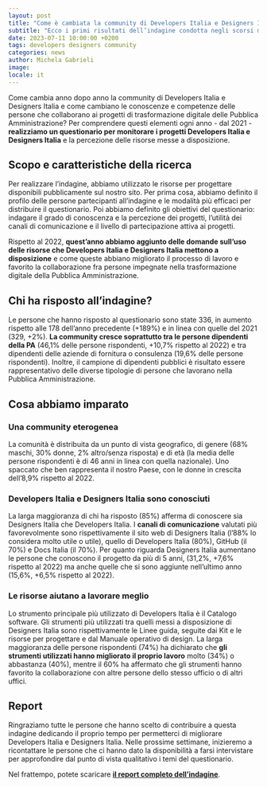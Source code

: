 ```yaml
---
layout: post
title: "Come è cambiata la community di Developers Italia e Designers Italia?"
subtitle: "Ecco i primi risultati dell’indagine condotta negli scorsi mesi "
date: 2023-07-11 10:00:00 +0200
tags: developers designers community
categories: news
author: Michela Gabrieli
image:
locale: it
---
```

Come cambia anno dopo anno la community di Developers Italia e Designers Italia e come cambiano le conoscenze e competenze delle persone che collaborano ai progetti di trasformazione digitale delle Pubblica Amministrazione? Per comprendere questi elementi ogni anno - dal 2021 - **realizziamo un questionario per monitorare i progetti Developers Italia e Designers Italia** e la percezione delle risorse messe a disposizione.

## Scopo e caratteristiche della ricerca 

Per realizzare l’indagine, abbiamo utilizzato  le risorse per progettare disponibili pubblicamente sul nostro sito. Per prima cosa, abbiamo definito il profilo delle persone partecipanti all’indagine e le modalità più efficaci per distribuire il questionario. Poi abbiamo definito gli obiettivi del questionario: indagare il grado di conoscenza e la percezione dei progetti, l’utilità dei canali di comunicazione e il livello di partecipazione attiva ai progetti. 

Rispetto al 2022, **quest’anno abbiamo aggiunto delle domande sull’uso delle risorse che Developers Italia e Designers Italia mettono a disposizione** e come queste abbiano migliorato il processo di lavoro e favorito la collaborazione fra persone impegnate nella trasformazione digitale della Pubblica Amministrazione. 

## Chi ha risposto all’indagine? 

Le persone che hanno risposto al questionario sono state 336, in aumento rispetto alle 178 dell’anno precedente (+189%) e in linea con quelle del 2021 (329, +2%). **La community cresce soprattutto tra le persone dipendenti della PA** (46,1% delle persone rispondenti, +10,7% rispetto al 2022) e tra dipendenti delle aziende di fornitura o consulenza (19,6% delle persone rispondenti). Inoltre, il campione di dipendenti pubblici è risultato essere rappresentativo delle diverse tipologie di persone che lavorano nella Pubblica Amministrazione. 

## Cosa abbiamo imparato 

### Una community eterogenea

La comunità è distribuita da un punto di vista geografico, di genere (68% maschi, 30% donne, 2% altro/senza risposta) e di età (la media delle persone rispondenti è di 46 anni in linea con quella nazionale). Uno spaccato che ben rappresenta il nostro Paese, con le donne in crescita dell’8,9% rispetto al 2022.

### Developers Italia e Designers Italia sono conosciuti

La larga maggioranza di chi ha risposto (85%) afferma di conoscere sia Designers Italia che Developers Italia. I **canali di comunicazione** valutati più favorevolmente sono rispettivamente il sito web di Designers Italia (l’88% lo considera molto utile o utile), quello di Developers Italia (80%), GitHub (il 70%) e Docs Italia (il 70%). Per quanto riguarda Designers Italia aumentano le persone che conoscono il progetto da più di 5 anni, (31,2%, +7,6% rispetto al 2022) ma anche quelle che si sono aggiunte nell’ultimo anno (15,6%, +6,5% rispetto al 2022). 

### Le risorse aiutano a lavorare meglio

Lo strumento principale più utilizzato di Developers Italia è il Catalogo software. Gli strumenti più utilizzati tra quelli messi a disposizione di Designers Italia sono rispettivamente le Linee guida, seguite dai Kit e le risorse per progettare e dal Manuale operativo di design. La larga maggioranza delle persone rispondenti (74%) ha dichiarato che **gli strumenti utilizzati hanno migliorato il proprio lavoro** molto (34%) o abbastanza (40%), mentre il 60% ha affermato che gli strumenti hanno favorito la collaborazione con altre persone dello stesso ufficio o di altri uffici.  

## Report 

Ringraziamo tutte le persone che hanno scelto di contribuire a questa indagine dedicando il proprio tempo per permetterci di migliorare Developers Italia e Designers Italia. Nelle prossime settimane, inizieremo a ricontattare le persone che ci hanno dato la disponibilità a farsi intervistare per approfondire dal punto di vista qualitativo i temi del questionario. 

Nel frattempo, potete scaricare **[il report completo dell’indagine](https://designers.italia.it/files/resources/Risultati-Questionario-Online-2023_Designers-Italia_Developers-Italia.pdf)**.
